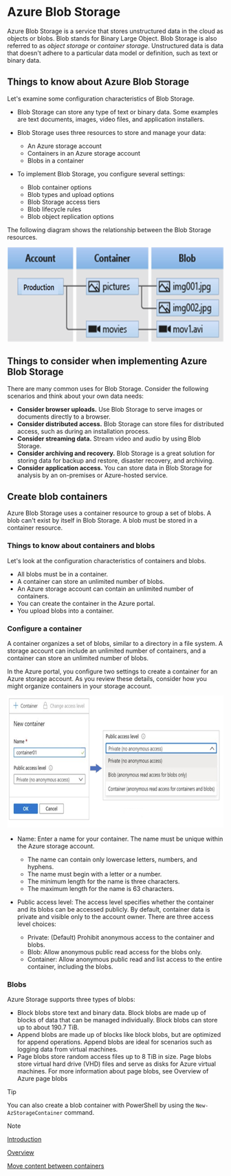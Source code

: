 # Azure Blob Storage

Azure Blob Storage is a service that stores unstructured data in the cloud as objects or blobs. Blob stands for Binary Large Object. Blob Storage is also referred to as *object storage* or *container storage*. Unstructured data is data that doesn't adhere to a particular data model or definition, such as text or binary data.

## Things to know about Azure Blob Storage

Let's examine some configuration characteristics of Blob Storage.

- Blob Storage can store any type of text or binary data. Some examples are text documents, images, video files, and application installers.

- Blob Storage uses three resources to store and manage your data:
  - An Azure storage account
  - Containers in an Azure storage account
  - Blobs in a container

- To implement Blob Storage, you configure several settings:
  - Blob container options
  - Blob types and upload options
  - Blob Storage access tiers
  - Blob lifecycle rules
  - Blob object replication options

The following diagram shows the relationship between the Blob Storage resources.

<img src="./img/blob_relationship.png" width="659" height="221 \">

## Things to consider when implementing Azure Blob Storage

There are many common uses for Blob Storage. Consider the following scenarios and think about your own data needs:

- **Consider browser uploads.** Use Blob Storage to serve images or documents directly to a browser.
- **Consider distributed access.** Blob Storage can store files for distributed access, such as during an installation process.
- **Consider streaming data.** Stream video and audio by using Blob Storage.
- **Consider archiving and recovery.** Blob Storage is a great solution for storing data for backup and restore, disaster recovery, and archiving.
- **Consider application access.** You can store data in Blob Storage for analysis by an on-premises or Azure-hosted service.

## Create blob containers

Azure Blob Storage uses a container resource to group a set of blobs. A blob can't exist by itself in Blob Storage. A blob must be stored in a container resource.

### Things to know about containers and blobs

Let's look at the configuration characteristics of containers and blobs.

- All blobs must be in a container.
- A container can store an unlimited number of blobs.
- An Azure storage account can contain an unlimited number of containers.
- You can create the container in the Azure portal.
- You upload blobs into a container.

### Configure a container

A container organizes a set of blobs, similar to a directory in a file system. A storage account can include an unlimited number of containers, and a container can store an unlimited number of blobs.

In the Azure portal, you configure two settings to create a container for an Azure storage account. As you review these details, consider how you might organize containers in your storage account.

<img src="./img/conf_container.png" width="741" height="307 \">

- Name: Enter a name for your container. The name must be unique within the Azure storage account.
  - The name can contain only lowercase letters, numbers, and hyphens.
  - The name must begin with a letter or a number.
  - The minimum length for the name is three characters.
  - The maximum length for the name is 63 characters.

- Public access level: The access level specifies whether the container and its blobs can be accessed publicly. By default, container data is private and visible only to the account owner. There are three access level choices:
  - Private: (Default) Prohibit anonymous access to the container and blobs.
  - Blob: Allow anonymous public read access for the blobs only.
  - Container: Allow anonymous public read and list access to the entire container, including the blobs.

### Blobs

Azure Storage supports three types of blobs:

- Block blobs store text and binary data. Block blobs are made up of blocks of data that can be managed individually. Block blobs can store up to about 190.7 TiB.
- Append blobs are made up of blocks like block blobs, but are optimized for append operations. Append blobs are ideal for scenarios such as logging data from virtual machines.
- Page blobs store random access files up to 8 TiB in size. Page blobs store virtual hard drive (VHD) files and serve as disks for Azure virtual machines. For more information about page blobs, see Overview of Azure page blobs

>[!TIP]
>You can also create a blob container with PowerShell by using the `New-AzStorageContainer` command.
<!-- MD028/no-blanks-blockquote -->
>[!NOTE]
>[Introduction](https://learn.microsoft.com/en-us/azure/storage/blobs/storage-blobs-introduction)
>
>[Overview](https://learn.microsoft.com/en-gb/training/modules/configure-blob-storage/2-implement)
>
>[Move content between containers](https://www.youtube.com/watch?v=S3TXW4UrSak)
